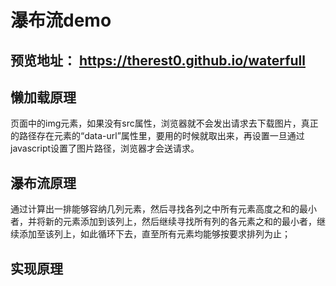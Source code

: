 # 瀑布流demo
## 预览地址： https://therest0.github.io/waterfull
## 懒加载原理
页面中的img元素，如果没有src属性，浏览器就不会发出请求去下载图片，真正的路径存在元素的“data-url”属性里，要用的时候就取出来，再设置一旦通过javascript设置了图片路径，浏览器才会送请求。
## 瀑布流原理
通过计算出一排能够容纳几列元素，然后寻找各列之中所有元素高度之和的最小者，并将新的元素添加到该列上，然后继续寻找所有列的各元素之和的最小者，继续添加至该列上，如此循环下去，直至所有元素均能够按要求排列为止；
## 实现原理